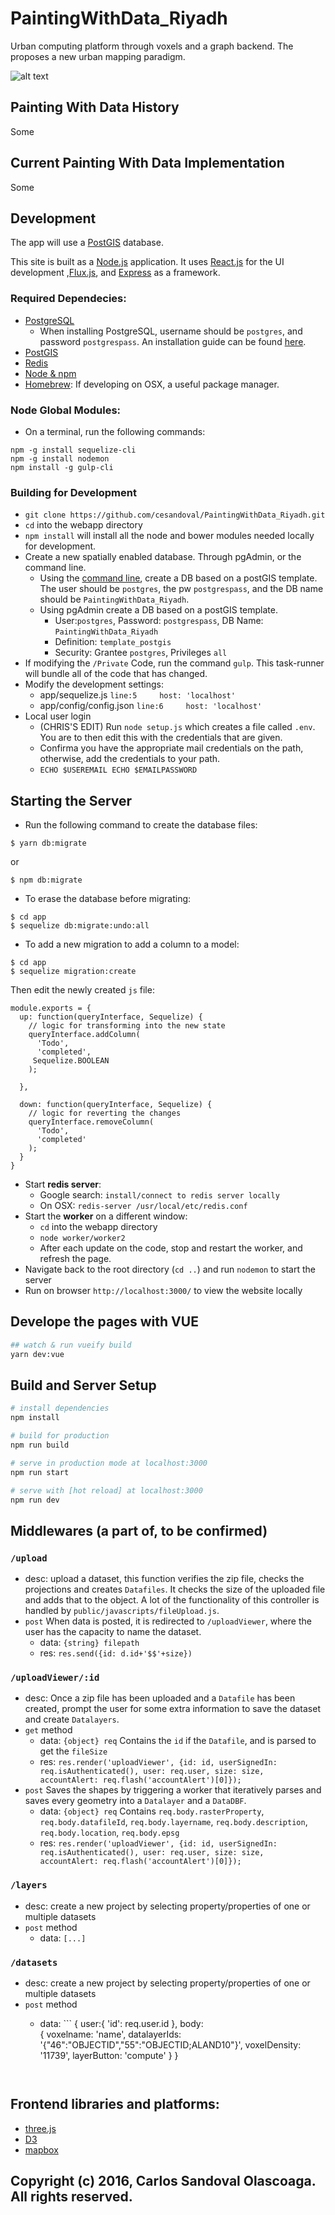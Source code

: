 # PaintingWithData_Riyadh
Urban computing platform through voxels and a graph backend. The proposes a new urban mapping paradigm. 

![alt text](https://github.com/cesandoval/PaintingWithData_Riyadh/blob/master/public/images/painting_with_data.PNG "Painting With Data Interface")

## Painting With Data History
Some

## Current Painting With Data Implementation
Some

## Development
The app will use a [PostGIS](https://postgis.net/) database. 

This site is built as a [Node.js](https://nodejs.org/en/) application. It uses [React.js](https://facebook.github.io/react/) for the UI development ,[Flux.js](https://facebook.github.io/react/blog/2014/05/06/flux.html), and [Express](http://expressjs.com/) as a framework.

### Required Dependecies:
* [PostgreSQL](https://www.postgresql.org/download/)
    * When installing PostgreSQL, username should be `postgres`, and password `postgrespass`. An installation guide can be found [here](http://www.bostongis.com/PrinterFriendly.aspx?content_name=postgis_tut01).
* [PostGIS](http://postgis.net/install/ )
* [Redis](https://redis.io/topics/quickstart)
* [Node & npm](https://nodejs.org/en/)
* [Homebrew](https://brew.sh/): If developing on OSX, a useful package manager.

### Node Global Modules:
* On a terminal, run the following commands:
```
npm -g install sequelize-cli
npm -g install nodemon
npm install -g gulp-cli
```

### Building for Development
* `git clone https://github.com/cesandoval/PaintingWithData_Riyadh.git`
* `cd` into the webapp directory
* `npm install` will install all the node and bower modules needed locally for development.
* Create a new spatially enabled database. Through pgAdmin, or the command line.    
    * Using the [command line](http://gis.stackexchange.com/questions/71130/how-to-create-a-new-gis-database-in-postgis), create a DB based on a postGIS template. The user should be `postgres`, the pw `postgrespass`, and the DB name should be `PaintingWithData_Riyadh`. 
    * Using pgAdmin create a DB based on a postGIS template. 
        * User:`postgres`, Password: `postgrespass`, DB Name: `PaintingWithData_Riyadh`
        * Definition: `template_postgis`
        * Security: Grantee `postgres`, Privileges `all`
* If modifying the `/Private` Code, run the command `gulp`. This task-runner will bundle all of the code that has changed.
* Modify the development settings:
    * app/sequelize.js
    `line:5     host: 'localhost'`
    * app/config/config.json
    `line:6     host: 'localhost'`
* Local user login
    * (CHRIS'S EDIT) Run `node setup.js` which creates a file called `.env`. You are to then edit this with the credentials that are given.
    * Confirma you have the appropriate mail credentials on the path, otherwise, add the credentials to your path. 
    * `ECHO $USEREMAIL
    ECHO $EMAILPASSWORD`

## Starting the Server
* Run the following command to create the database files:
```
$ yarn db:migrate
```
or 
```
$ npm db:migrate
```
* To erase the database before migrating:
```
$ cd app
$ sequelize db:migrate:undo:all
```
* To add a new migration to add a column to a model:
```
$ cd app
$ sequelize migration:create
```
Then edit the newly created `js` file:
```
module.exports = {
  up: function(queryInterface, Sequelize) {
    // logic for transforming into the new state
    queryInterface.addColumn(
      'Todo',
      'completed',
     Sequelize.BOOLEAN
    );

  },

  down: function(queryInterface, Sequelize) {
    // logic for reverting the changes
    queryInterface.removeColumn(
      'Todo',
      'completed'
    );
  }
}
```
* Start **redis server**:
    * Google search: `install/connect to redis server locally`
    * On OSX: `redis-server /usr/local/etc/redis.conf`
* Start the **worker** on a different window: 
    * `cd` into the webapp directory
    * `node worker/worker2`
    * After each update on the code, stop and restart the worker, and refresh the page.
* Navigate back to the root directory (`cd ..`) and run `nodemon` to start the server 
* Run on browser `http://localhost:3000/` to view the website locally


## Develope the pages with VUE

``` bash
## watch & run vueify build
yarn dev:vue

```


## Build and Server Setup

``` bash
# install dependencies
npm install

# build for production
npm run build

# serve in production mode at localhost:3000
npm run start

# serve with [hot reload] at localhost:3000
npm run dev


```

## Middlewares (a part of, to be confirmed)
### `/upload`
- desc: upload a dataset, this function verifies the zip file, checks the projections and creates `Datafiles`. It checks the size of the uploaded file and adds that to the object. A lot of the functionality of this controller is handled by `public/javascripts/fileUpload.js`. 
- `post` When data is posted, it is redirected to `/uploadViewer`, where the user has the capacity to name the dataset. 
    - data: `{string} filepath`
    - res: `res.send({id: d.id+'$$'+size})`

### `/uploadViewer/:id`
- desc: Once a zip file has been uploaded and a `Datafile` has been created, prompt the user for some extra information to save the dataset and create `Datalayers`. 
- `get` method
    - data: `{object} req` Contains the `id` if the `Datafile`, and is parsed to get the `fileSize`
    - res: `res.render('uploadViewer', {id: id, userSignedIn: req.isAuthenticated(), user: req.user, size: size, accountAlert: req.flash('accountAlert')[0]});`
- `post` Saves the shapes by triggering a worker that iteratively parses and saves every geometry into a `Datalayer` and a `DataDBF`. 
    - data: `{object} req` Contains `req.body.rasterProperty`, `req.body.datafileId`, `req.body.layername`, `req.body.description`, `req.body.location`, `req.body.epsg`
    - res: `res.render('uploadViewer', {id: id, userSignedIn: req.isAuthenticated(), user: req.user, size: size, accountAlert: req.flash('accountAlert')[0]});`

### `/layers`
- desc: create a new project by selecting property/properties of one or multiple datasets
- `post` method
    - data: `[...]`

### `/datasets`
- desc: create a new project by selecting property/properties of one or multiple datasets
- `post` method
   - data: 
         ```
        {
            user:{
              'id': req.user.id
            },
            body:  
            { voxelname: 'name',
              datalayerIds: '{"46":"OBJECTID","55":"OBJECTID;ALAND10"}',
              voxelDensity: '11739',
              layerButton: 'compute' 
            }
        }
        
        ```


## Frontend libraries and platforms:
* [three.js](https://threejs.org/)
* [D3](https://d3js.org/)
* [mapbox](https://www.mapbox.com/)

## Copyright (c) 2016, Carlos Sandoval Olascoaga. All rights reserved.
